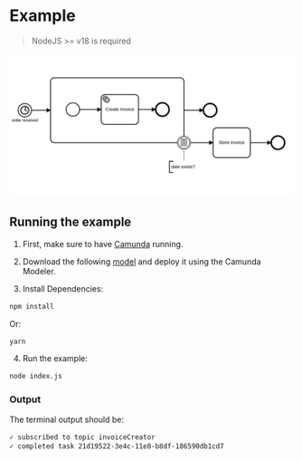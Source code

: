 # Example
> NodeJS >= v18 is required

<img alt="A Process for Handling Orders" src="assets/order.svg" />

## Running the example

1. First, make sure to have [Camunda](https://camunda.com/download/) running.

2. Download the following [model](assets/order.bpmn) and deploy it using the Camunda Modeler.

3. Install Dependencies:

```sh
npm install
```

Or:

```sh
yarn
```

4. Run the example:
```sh
node index.js
```

### Output
The terminal output should be:
```
✓ subscribed to topic invoiceCreator
✓ completed task 21d19522-3e4c-11e8-b8df-186590db1cd7
```
